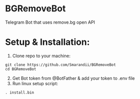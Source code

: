 # BGRemoveBot

Telegram Bot that uses remove.bg open API

# Setup & Installation:

1. Clone repo to your machine:
```shell
git clone https://github.com/Smarandii/BGRemoveBot
cd BGRemoveBot
```
2. Get Bot token from @BotFather & add your token to .env file
3. Run linux setup script:
```shell
. install.bin
```

